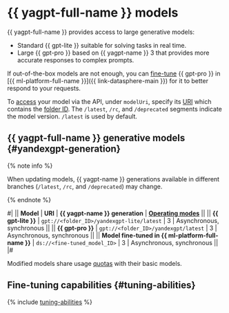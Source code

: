 # {{ yagpt-full-name }} models

{{ yagpt-full-name }} provides access to large generative models:

* Standard {{ gpt-lite }} suitable for solving tasks in real time.
* Large {{ gpt-pro }} based on {{ yagpt-name }} 3 that provides more accurate responses to complex prompts.

If out-of-the-box models are not enough, you can [fine-tune](../../tutorials/yagpt-tuning) {{ gpt-pro }} in [{{ ml-platform-full-name }}]({{ link-datasphere-main }}) for it to better respond to your requests.

To [access](../../operations/yandexgpt/create-prompt.md) your model via the API, under `modelUri`, specify its [URI](https://en.wikipedia.org/wiki/URI) which contains the [folder ID](../../../resource-manager/operations/folder/get-id.md). The `/latest`, `/rc`, and `/deprecated` segments indicate the model version. `/latest` is used by default.

## {{ yagpt-full-name }} generative models {#yandexgpt-generation}

{% note info %}

When updating models, {{ yagpt-name }} generations available in different branches (`/latest`, `/rc`, and `/deprecated`) may change.

{% endnote %}

#|
|| **Model** | **URI** | **{{ yagpt-name }} generation** | **[Operating modes](../index.md#working-mode)** ||
|| **{{ gpt-lite }}** | `gpt://<folder_ID>/yandexgpt-lite/latest` | 3 | Asynchronous, synchronous ||
|| **{{ gpt-pro }}** | `gpt://<folder_ID>/yandexgpt/latest` | 3 | Asynchronous, synchronous ||
|| **Model fine-tuned in {{ ml-platform-full-name }}** | `ds://<fine-tuned_model_ID>` | 3 | Asynchronous, synchronous ||
|#

Modified models share usage [quotas](../limits.md#quotas) with their basic models.

## Fine-tuning capabilities {#tuning-abilities}

{% include [tuning-abilities](../../../_includes/foundation-models/yandexgpt/tuning-abilities.md) %}
